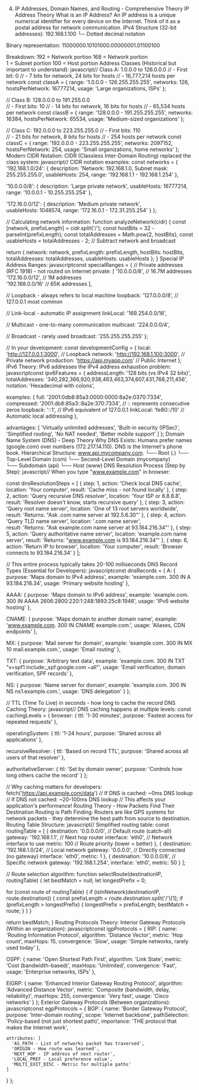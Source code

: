 4. IP Addresses, Domain Names, and Routing - Comprehensive Theory
IP Address Theory
What is an IP Address?
An IP address is a unique numerical identifier for every device on the Internet. Think of it as a postal address for network communication.
IPv4 Structure (32-bit addresses):
192.168.1.100
└─ Dotted decimal notation
   
Binary representation:
11000000.10101000.00000001.01100100

Breakdown:
192 = Network portion
168 = Network portion  
1   = Subnet portion
100 = Host portion
Address Classes (Historical but important to understand):
javascript// Class A: 1.0.0.0 to 126.0.0.0
// - First bit: 0
// - 7 bits for network, 24 bits for hosts
// - 16,777,214 hosts per network
const classA = {
  range: '1.0.0.0 - 126.255.255.255',
  networks: 126,
  hostsPerNetwork: 16777214,
  usage: 'Large organizations, ISPs'
};

// Class B: 128.0.0.0 to 191.255.0.0  
// - First bits: 10
// - 14 bits for network, 16 bits for hosts
// - 65,534 hosts per network
const classB = {
  range: '128.0.0.0 - 191.255.255.255',
  networks: 16384,
  hostsPerNetwork: 65534,
  usage: 'Medium-sized organizations'
};

// Class C: 192.0.0.0 to 223.255.255.0
// - First bits: 110  
// - 21 bits for network, 8 bits for hosts
// - 254 hosts per network
const classC = {
  range: '192.0.0.0 - 223.255.255.255',
  networks: 2097152,
  hostsPerNetwork: 254,
  usage: 'Small organizations, home networks'
};
Modern CIDR Notation:
CIDR (Classless Inter-Domain Routing) replaced the class system:
javascript// CIDR notation examples:
const networks = {
  '192.168.1.0/24': {
    description: 'Network: 192.168.1.0, Subnet mask: 255.255.255.0',
    usableHosts: 254,
    range: '192.168.1.1 - 192.168.1.254'
  },
  
  '10.0.0.0/8': {
    description: 'Large private network',
    usableHosts: 16777214,
    range: '10.0.0.1 - 10.255.255.254'
  },
  
  '172.16.0.0/12': {
    description: 'Medium private network',  
    usableHosts: 1048574,
    range: '172.16.0.1 - 172.31.255.254'
  }
};

// Calculating network information:
function analyzeNetwork(cidr) {
  const [network, prefixLength] = cidr.split('/');
  const hostBits = 32 - parseInt(prefixLength);
  const totalAddresses = Math.pow(2, hostBits);
  const usableHosts = totalAddresses - 2; // Subtract network and broadcast
  
  return {
    network: network,
    prefixLength: prefixLength,
    hostBits: hostBits,
    totalAddresses: totalAddresses,
    usableHosts: usableHosts
  };
}
Special IP Address Ranges:
javascriptconst specialRanges = {
  // Private addresses (RFC 1918) - not routed on Internet
  private: [
    '10.0.0.0/8',        // 16.7M addresses
    '172.16.0.0/12',     // 1M addresses  
    '192.168.0.0/16'     // 65K addresses
  ],
  
  // Loopback - always refers to local machine
  loopback: '127.0.0.0/8',  // 127.0.0.1 most common
  
  // Link-local - automatic IP assignment
  linkLocal: '169.254.0.0/16',
  
  // Multicast - one-to-many communication
  multicast: '224.0.0.0/4',
  
  // Broadcast - rarely used
  broadcast: '255.255.255.255'
};

// In your development:
const developmentConfig = {
  local: 'http://127.0.0.1:3000',        // Loopback
  network: 'http://192.168.1.100:3000',  // Private network
  production: 'https://api.myapp.com'    // Public Internet
};
IPv6 Theory:
IPv6 addresses the IPv4 address exhaustion problem:
javascriptconst ipv6Features = {
  addressLength: '128 bits (vs IPv4 32 bits)',
  totalAddresses: '340,282,366,920,938,463,463,374,607,431,768,211,456',
  notation: 'Hexadecimal with colons',
  
  examples: {
    full: '2001:0db8:85a3:0000:0000:8a2e:0370:7334',
    compressed: '2001:db8:85a3::8a2e:370:7334',  // :: represents consecutive zeros
    loopback: '::1',  // IPv6 equivalent of 127.0.0.1
    linkLocal: 'fe80::/10'  // Automatic local addressing
  },
  
  advantages: [
    'Virtually unlimited addresses',
    'Built-in security (IPSec)',
    'Simplified routing',
    'No NAT needed',
    'Better mobile support'
  ]
};
Domain Name System (DNS) - Deep Theory
Why DNS Exists:
Humans prefer names (google.com) over numbers (172.217.14.110). DNS is the Internet's phone book.
Hierarchical Structure:
www.api.mycompany.com.
└── Root (.)
    └── Top-Level Domain (com)
        └── Second-Level Domain (mycompany)  
            └── Subdomain (api)
                └── Host (www)
DNS Resolution Process (Step by Step):
javascript// When you type "www.example.com" in browser:

const dnsResolutionSteps = [
  {
    step: 1,
    action: 'Check local DNS cache',
    location: 'Your computer',
    result: 'Cache miss - not found locally'
  },
  {
    step: 2, 
    action: 'Query recursive DNS resolver',
    location: 'Your ISP or 8.8.8.8',
    result: 'Resolver doesn\'t know, starts recursive query'
  },
  {
    step: 3,
    action: 'Query root name server',
    location: 'One of 13 root servers worldwide',
    result: 'Returns: "Ask .com name server at 192.5.6.30"'
  },
  {
    step: 4,
    action: 'Query TLD name server',
    location: '.com name server',  
    result: 'Returns: "Ask example.com name server at 93.184.216.34"'
  },
  {
    step: 5,
    action: 'Query authoritative name server',
    location: 'example.com name server',
    result: 'Returns: "www.example.com is 93.184.216.34"'
  },
  {
    step: 6,
    action: 'Return IP to browser',
    location: 'Your computer',
    result: 'Browser connects to 93.184.216.34'
  }
];

// This entire process typically takes 20-100 milliseconds
DNS Record Types (Essential for Developers):
javascriptconst dnsRecords = {
  A: {
    purpose: 'Maps domain to IPv4 address',
    example: 'example.com.    300    IN    A    93.184.216.34',
    usage: 'Primary website hosting'
  },
  
  AAAA: {
    purpose: 'Maps domain to IPv6 address', 
    example: 'example.com.    300    IN    AAAA    2606:2800:220:1:248:1893:25c8:1946',
    usage: 'IPv6 website hosting'
  },
  
  CNAME: {
    purpose: 'Maps domain to another domain name',
    example: 'www.example.com.    300    IN    CNAME    example.com.',
    usage: 'Aliases, CDN endpoints'
  },
  
  MX: {
    purpose: 'Mail server for domain',
    example: 'example.com.    300    IN    MX    10 mail.example.com.',
    usage: 'Email routing'
  },
  
  TXT: {
    purpose: 'Arbitrary text data',
    example: 'example.com.    300    IN    TXT    "v=spf1 include:_spf.google.com ~all"',
    usage: 'Email verification, domain verification, SPF records'
  },
  
  NS: {
    purpose: 'Name server for domain',
    example: 'example.com.    300    IN    NS    ns1.example.com.',
    usage: 'DNS delegation'
  }
};

// TTL (Time To Live) in seconds - how long to cache the record
DNS Caching Theory:
javascript// DNS caching happens at multiple levels:
const cachingLevels = {
  browser: {
    ttl: '1-30 minutes',
    purpose: 'Fastest access for repeated requests'
  },
  
  operatingSystem: {
    ttl: '1-24 hours', 
    purpose: 'Shared across all applications'
  },
  
  recursiveResolver: {
    ttl: 'Based on record TTL',
    purpose: 'Shared across all users of that resolver'
  },
  
  authoritativeServer: {
    ttl: 'Set by domain owner',
    purpose: 'Controls how long others cache the record'
  }
};

// Why caching matters for developers:
fetch('https://api.example.com/data')
// If DNS is cached: ~0ms DNS lookup
// If DNS not cached: ~20-100ms DNS lookup
// This affects your application's performance!
Routing Theory - How Packets Find Their Destination
Routing is Path Finding:
Routers are like GPS systems for network packets - they determine the best path from source to destination.
Routing Table Structure:
javascript// Simplified routing table:
const routingTable = [
  {
    destination: '0.0.0.0/0',         // Default route (catch-all)
    gateway: '192.168.1.1',           // Next hop router
    interface: 'eth0',                // Network interface to use
    metric: 100                       // Route priority (lower = better)
  },
  {
    destination: '192.168.1.0/24',    // Local network
    gateway: '0.0.0.0',               // Directly connected (no gateway)
    interface: 'eth0',
    metric: 1
  },
  {
    destination: '10.0.0.0/8',        // Specific network
    gateway: '192.168.1.254',
    interface: 'eth0', 
    metric: 50
  }
];

// Route selection algorithm:
function selectRoute(destinationIP, routingTable) {
  let bestMatch = null;
  let longestPrefix = 0;
  
  for (const route of routingTable) {
    if (isInNetwork(destinationIP, route.destination)) {
      const prefixLength = route.destination.split('/')[1];
      if (prefixLength > longestPrefix) {
        longestPrefix = prefixLength;
        bestMatch = route;
      }
    }
  }
  
  return bestMatch;
}
Routing Protocols Theory:
Interior Gateway Protocols (Within an organization):
javascriptconst igpProtocols = {
  RIP: {
    name: 'Routing Information Protocol',
    algorithm: 'Distance Vector',
    metric: 'Hop count',
    maxHops: 15,
    convergence: 'Slow',
    usage: 'Simple networks, rarely used today'
  },
  
  OSPF: {
    name: 'Open Shortest Path First', 
    algorithm: 'Link State',
    metric: 'Cost (bandwidth-based)',
    maxHops: 'Unlimited',
    convergence: 'Fast',
    usage: 'Enterprise networks, ISPs'
  },
  
  EIGRP: {
    name: 'Enhanced Interior Gateway Routing Protocol',
    algorithm: 'Advanced Distance Vector',
    metric: 'Composite (bandwidth, delay, reliability)',
    maxHops: 255,
    convergence: 'Very fast',
    usage: 'Cisco networks'
  }
};
Exterior Gateway Protocols (Between organizations):
javascriptconst egpProtocols = {
  BGP: {
    name: 'Border Gateway Protocol',
    purpose: 'Inter-domain routing',
    scope: 'Internet backbone',
    pathSelection: 'Policy-based (not just shortest path)',
    importance: 'THE protocol that makes the Internet work',
    
    attributes: [
      'AS_PATH - List of networks packet has traversed',
      'ORIGIN - How route was learned',  
      'NEXT_HOP - IP address of next router',
      'LOCAL_PREF - Local preference value',
      'MULTI_EXIT_DISC - Metric for multiple paths'
    ]
  }
};